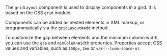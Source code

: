 The `gridLayout` component is used to display components in a grid. It is based on the CSS `grid` module.

Components can be added as nested elements in XML markup, or programmatically via the `gridLayout#add` method.

To customize the gap between elements and the minimum column width, you can use the `gap` and
`minColumnWidth` properties. Properties accept CSS values and variables, such as `150px`, `2em` or `var(--lumo-space-m)`.
